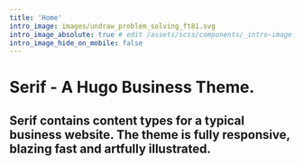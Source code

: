 ```yaml
---
title: 'Home'
intro_image: images/undraw_problem_solving_ft81.svg
intro_image_absolute: true # edit /assets/scss/components/_intro-image.scss for full control
intro_image_hide_on_mobile: false
---
```


# Serif - A Hugo Business Theme.

## Serif contains content types for a typical business website. The theme is fully responsive, blazing fast and artfully illustrated.
